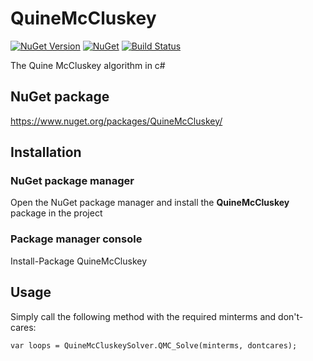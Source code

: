 # QuineMcCluskey
[![NuGet Version](https://img.shields.io/nuget/v/QuineMcCluskey.svg?style=flat)](https://www.nuget.org/packages/QuineMcCluskey)
[![NuGet](https://img.shields.io/nuget/dt/QuineMcCluskey.svg?style=flat)](https://www.nuget.org/packages/QuineMcCluskey)
[![Build Status](https://travis-ci.org/MintPlayer/QuineMcCluskey.svg?branch=master)](https://travis-ci.org/MintPlayer/QuineMcCluskey)

The Quine McCluskey algorithm in c#
## NuGet package
https://www.nuget.org/packages/QuineMcCluskey/
## Installation
### NuGet package manager
Open the NuGet package manager and install the **QuineMcCluskey** package in the project
### Package manager console
Install-Package QuineMcCluskey
## Usage
Simply call the following method with the required minterms and don't-cares:

    var loops = QuineMcCluskeySolver.QMC_Solve(minterms, dontcares);
